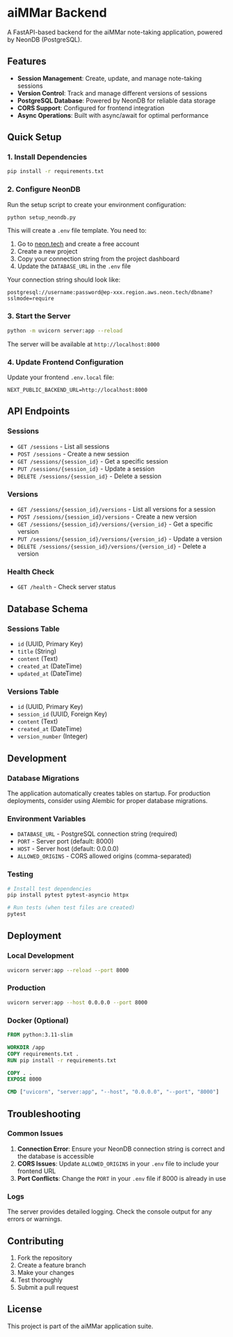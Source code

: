 # aiMMar Backend

A FastAPI-based backend for the aiMMar note-taking application, powered by NeonDB (PostgreSQL).

## Features

- **Session Management**: Create, update, and manage note-taking sessions
- **Version Control**: Track and manage different versions of sessions
- **PostgreSQL Database**: Powered by NeonDB for reliable data storage
- **CORS Support**: Configured for frontend integration
- **Async Operations**: Built with async/await for optimal performance

## Quick Setup

### 1. Install Dependencies

```bash
pip install -r requirements.txt
```

### 2. Configure NeonDB

Run the setup script to create your environment configuration:

```bash
python setup_neondb.py
```

This will create a `.env` file template. You need to:

1. Go to [neon.tech](https://neon.tech) and create a free account
2. Create a new project
3. Copy your connection string from the project dashboard
4. Update the `DATABASE_URL` in the `.env` file

Your connection string should look like:
```
postgresql://username:password@ep-xxx.region.aws.neon.tech/dbname?sslmode=require
```

### 3. Start the Server

```bash
python -m uvicorn server:app --reload
```

The server will be available at `http://localhost:8000`

### 4. Update Frontend Configuration

Update your frontend `.env.local` file:

```env
NEXT_PUBLIC_BACKEND_URL=http://localhost:8000
```

## API Endpoints

### Sessions

- `GET /sessions` - List all sessions
- `POST /sessions` - Create a new session
- `GET /sessions/{session_id}` - Get a specific session
- `PUT /sessions/{session_id}` - Update a session
- `DELETE /sessions/{session_id}` - Delete a session

### Versions

- `GET /sessions/{session_id}/versions` - List all versions for a session
- `POST /sessions/{session_id}/versions` - Create a new version
- `GET /sessions/{session_id}/versions/{version_id}` - Get a specific version
- `PUT /sessions/{session_id}/versions/{version_id}` - Update a version
- `DELETE /sessions/{session_id}/versions/{version_id}` - Delete a version

### Health Check

- `GET /health` - Check server status

## Database Schema

### Sessions Table
- `id` (UUID, Primary Key)
- `title` (String)
- `content` (Text)
- `created_at` (DateTime)
- `updated_at` (DateTime)

### Versions Table
- `id` (UUID, Primary Key)
- `session_id` (UUID, Foreign Key)
- `content` (Text)
- `created_at` (DateTime)
- `version_number` (Integer)

## Development

### Database Migrations

The application automatically creates tables on startup. For production deployments, consider using Alembic for proper database migrations.

### Environment Variables

- `DATABASE_URL` - PostgreSQL connection string (required)
- `PORT` - Server port (default: 8000)
- `HOST` - Server host (default: 0.0.0.0)
- `ALLOWED_ORIGINS` - CORS allowed origins (comma-separated)

### Testing

```bash
# Install test dependencies
pip install pytest pytest-asyncio httpx

# Run tests (when test files are created)
pytest
```

## Deployment

### Local Development
```bash
uvicorn server:app --reload --port 8000
```

### Production
```bash
uvicorn server:app --host 0.0.0.0 --port 8000
```

### Docker (Optional)
```dockerfile
FROM python:3.11-slim

WORKDIR /app
COPY requirements.txt .
RUN pip install -r requirements.txt

COPY . .
EXPOSE 8000

CMD ["uvicorn", "server:app", "--host", "0.0.0.0", "--port", "8000"]
```

## Troubleshooting

### Common Issues

1. **Connection Error**: Ensure your NeonDB connection string is correct and the database is accessible
2. **CORS Issues**: Update `ALLOWED_ORIGINS` in your `.env` file to include your frontend URL
3. **Port Conflicts**: Change the `PORT` in your `.env` file if 8000 is already in use

### Logs

The server provides detailed logging. Check the console output for any errors or warnings.

## Contributing

1. Fork the repository
2. Create a feature branch
3. Make your changes
4. Test thoroughly
5. Submit a pull request

## License

This project is part of the aiMMar application suite.